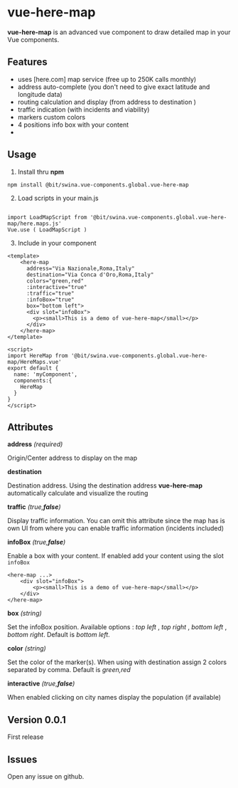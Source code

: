 # vue-here-map

**vue-here-map** is an advanced vue component to draw detailed map in your Vue components.

## Features

- uses [here.com] map service (free up to 250K calls monthly)
- address auto-complete (you don't need to give exact latitude and longitude data) 
- routing calculation and display (from address to destination )
- traffic indication (with incidents and viability)
- markers custom colors
- 4 positions info box with your content
- 

## Usage

1. Install thru **npm**


``` 
npm install @bit/swina.vue-components.global.vue-here-map 
```

2. Load scripts in your main.js

```

import LoadMapScript from '@bit/swina.vue-components.global.vue-here-map/here.maps.js'
Vue.use ( LoadMapScript )

```

3. Include in your component

```
<template>
    <here-map 
      address="Via Nazionale,Roma,Italy" 
      destination="Via Conca d'Oro,Roma,Italy" 
      colors="green,red"
      :interactive="true"
      :traffic="true" 
      :infoBox="true" 
      box="bottom left">
      <div slot="infoBox">
        <p><small>This is a demo of vue-here-map</small></p>
      </div>
    </here-map>
</template>

<script>
import HereMap from '@bit/swina.vue-components.global.vue-here-map/HereMaps.vue'
export default {
  name: 'myComponent',
  components:{
    HereMap
  }
}
</script>
```

## Attributes

**address** *(required)*

Origin/Center address to display on the map

**destination**

Destination address. Using the destination address **vue-here-map** automatically calculate and visualize the routing

**traffic** *(true,**false**)*

Display traffic information. You can omit this attribute since the map has is own UI from where you can enable traffic information (incidents included)

**infoBox** *(true,**false**)*

Enable a box with your content. If enabled add your content using the slot ```infoBox```

```
<here-map ...>
    <div slot="infoBox">
        <p><small>This is a demo of vue-here-map</small></p>
    </div>
</here-map>
```

**box** *(string)*

Set the infoBox position. Available options : *top left* , *top right* , *bottom left* , *bottom right*. Default is *bottom left*.

**color** *(string)*

Set the color of the marker(s). When using with destination assign 2 colors separated by comma. Default is *green,red*

**interactive** *(true,**false**)*

When enabled clicking on city names display the population (if available)

## Version 0.0.1
First release

## Issues 
Open any issue on github.
